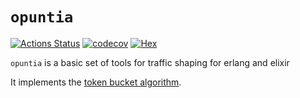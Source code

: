 # `opuntia`

[![Actions Status](https://github.com/esl/opuntia/actions/workflows/ci.yml/badge.svg)](https://github.com/esl/opuntia/actions/workflows/ci.yml)
[![codecov](https://codecov.io/gh/esl/opuntia/branch/main/graph/badge.svg)](https://codecov.io/gh/esl/opuntia)
[![Hex](http://img.shields.io/hexpm/v/opuntia.svg)](https://hex.pm/packages/opuntia)

`opuntia` is a basic set of tools for traffic shaping for erlang and elixir

It implements the [token bucket algorithm](https://en.wikipedia.org/wiki/Token_bucket).
